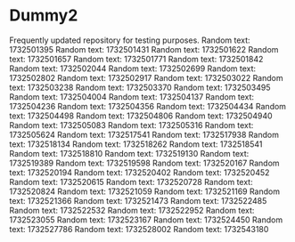 # Dummy2
Frequently updated repository for testing purposes.
Random text: 1732501395
Random text: 1732501431
Random text: 1732501622
Random text: 1732501657
Random text: 1732501771
Random text: 1732501842
Random text: 1732502044
Random text: 1732502699
Random text: 1732502802
Random text: 1732502917
Random text: 1732503022
Random text: 1732503238
Random text: 1732503370
Random text: 1732503495
Random text: 1732504004
Random text: 1732504137
Random text: 1732504236
Random text: 1732504356
Random text: 1732504434
Random text: 1732504498
Random text: 1732504806
Random text: 1732504940
Random text: 1732505083
Random text: 1732505316
Random text: 1732505624
Random text: 1732517541
Random text: 1732517938
Random text: 1732518134
Random text: 1732518262
Random text: 1732518541
Random text: 1732518810
Random text: 1732519130
Random text: 1732519389
Random text: 1732519598
Random text: 1732520167
Random text: 1732520194
Random text: 1732520402
Random text: 1732520452
Random text: 1732520615
Random text: 1732520728
Random text: 1732520824
Random text: 1732521059
Random text: 1732521169
Random text: 1732521366
Random text: 1732521473
Random text: 1732522485
Random text: 1732522532
Random text: 1732522952
Random text: 1732523055
Random text: 1732523167
Random text: 1732524450
Random text: 1732527786
Random text: 1732528002
Random text: 1732543180
